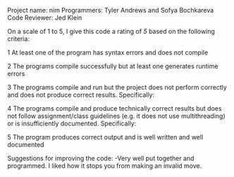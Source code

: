Project name: nim
Programmers: Tyler Andrews and Sofya Bochkareva
Code Reviewer: Jed Klein

On a scale of 1 to 5, I give this code a rating of _5_ based on the following criteria:

1  At least one of the program has syntax errors and does not compile

2  The programs compile successfully but at least one generates runtime errors

3  The programs compile and run but the project does not perform correctly and does not produce correct results.
Specifically:

4  The programs compile and produce technically correct results but does not follow assignment/class guidelines (e.g. it does not use multithreading) or is insufficiently documented.
Specifically:

5  The program produces correct output and is well written and well documented

Suggestions for improving the code:
-Very well put together and programmed. I liked how it stops you from making an invalid move.
